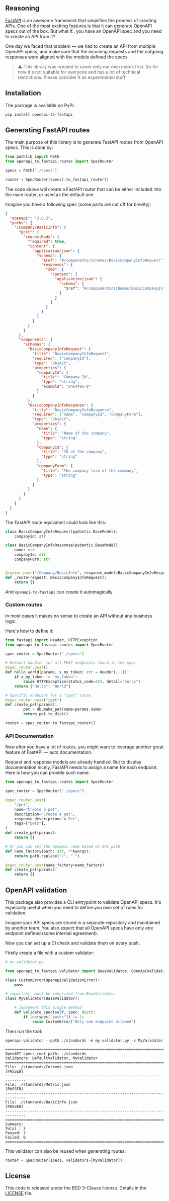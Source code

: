 ## Reasoning

[FastAPI](https://github.com/tiangolo/fastapi) is an awesome framework that
simplifies the process of creating APIs. One of the most exciting features is
that it can generate OpenAPI specs out of the box. But what if.. you have an
OpenAPI spec and you need to create an API from it?

One day we faced that problem — we had to create an API from multiple OpenAPI
specs, and make sure that the incoming requests and the outgoing responses were
aligned with the models defined the specs.

> ⚠️ This library was created to cover only our own needs first. So for now it's
> not suitable for everyone and has a lot of technical restrictions. Please
> consider it as experimental stuff

## Installation

The package is available on PyPi:

```bash
pip install openapi-to-fastapi
```

## Generating FastAPI routes

The main purpose of this library is to generate FastAPI routes from OpenAPI
specs. This is done by:

```python
from pathlib import Path
from openapi_to_fastapi.routes import SpecRouter

specs = Path("./specs")

router = SpecRouter(specs).to_fastapi_router()
```

The code above will create a FastAPI router that can be either included into the
main router, or used as the default one.

Imagine you have a following spec (some parts are cut off for brevity):

```json
{
  "openapi": "3.0.2",
  "paths": {
    "/Company/BasicInfo": {
      "post": {
        "requestBody": {
          "required": true,
          "content": {
            "application/json": {
              "schema": {
                "$ref": "#/components/schemas/BasicCompanyInfoRequest",
                "responses": {
                  "200": {
                    "content": {
                      "application/json": {
                        "schema": {
                          "$ref": "#/components/schemas/BasicCompanyInfoResponse"
                        }
                      }
                    }
                  }
                }
              }
            }
          }
        }
      },
      "components": {
        "schemas": {
          "BasicCompanyInfoRequest": {
            "title": "BasicCompanyInfoRequest",
            "required": ["companyId"],
            "type": "object",
            "properties": {
              "companyId": {
                "title": "Company Id",
                "type": "string",
                "example": "2464491-9"
              }
            }
          },
          "BasicCompanyInfoResponse": {
            "title": "BasicCompanyInfoResponse",
            "required": ["name", "companyId", "companyForm"],
            "type": "object",
            "properties": {
              "name": {
                "title": "Name of the company",
                "type": "string"
              },
              "companyId": {
                "title": "ID of the company",
                "type": "string"
              },
              "companyForm": {
                "title": "The company form of the company",
                "type": "string"
              }
            }
          }
        }
      }
    }
  }
}
```

The FastAPI route equivalent could look like this:

```python
class BasicCompanyInfoRequest(pydantic.BaseModel):
    companyId: str

class BasicCompanyInfoResponse(pydantic.BaseModel):
    name: str
    companyId: str
    companyForm: str


@router.post("/Company/BasicInfo", response_model=BasicCompanyInfoResponse)
def _route(request: BasicCompanyInfoRequest):
    return {}

```

And `openapi-to-fastapi` can create it automagically.

### Custom routes

In most cases it makes no sense to create an API without any business logic.

Here's how to define it:

```python
from fastapi import Header, HTTPException
from openapi_to_fastapi.routes import SpecRouter

spec_router = SpecRouter("./specs")

# Default handler for all POST endpoints found in the spec
@spec_router.post()
def hello_world(params, x_my_token: str = Header(...)):
    if x_my_token != "my_token":
        raise HTTPException(status_code=403, detail="Sorry")
    return {"Hello": "World"}

# Specific endpoint for a "/pet" route
@spec_router.post("/pet")
def create_pet(params):
        pet = db.make_pet(name=params.name)
        return pet.to_dict()

router = spec_router.to_fastapi_router()
```

### API Documentation

Now after you have a lot of routes, you might want to leverage another great
feature of FastAPI — auto documentation.

Request and response models are already handled. But to display documentation
nicely, FastAPI needs to assign a name for each endpoint. Here is how you can
provide such name:

```python
from openapi_to_fastapi.routes import SpecRouter

spec_router = SpecRouter("./specs")

@spec_router.post(
    "/pet",
    name="Create a pet",
    description="Create a pet",
    response_description="A Pet",
    tags=["pets"],
)
def create_pet(params):
    return {}

# Or you can set the dynamic name based on API path
def name_factory(path: str, **kwargs):
    return path.replace("/", " ")

@spec_router.post(name_factory=name_factory)
def create_pet(params):
    return {}

```

## OpenAPI validation

This package also provides a CLI entrypoint to validate OpenAPI specs. It's
especially useful when you need to define you own set of rules for validation.

Imagine your API specs are stored in a separate repository and maintained by
another team. You also expect that all OpenAPI specs have only one endpoint
defined (some internal agreement).

Now you can set up a CI check and validate them on every push.

Firstly create a file with a custom validator:

```python
# my_validator.py

from openapi_to_fastapi.validator import BaseValidator, OpenApiValidationError

class CustomError(OpenApiValidationError):
    pass

# important: must be inherited from BaseValidator
class MyValidator(BaseValidator):

    # implement this single method
    def validate_spec(self, spec: dict):
        if len(spec["paths"]) != 1:
            raise CustomError("Only one endpoint allowed")
```

Then run the tool:

```
openapi-validator --path ./standards -m my_validator.py -v MyValidator

===============================================================================
OpenAPI specs root path: ./standards
Validators: DefaultValidator, MyValidator
===============================================================================
File: ./standards/Current.json
[PASSED]
-------------------------------------------------------------------------------
File: ./standards/Metric.json
[PASSED]
-------------------------------------------------------------------------------
File: ./standards/BasicInfo.json
[PASSED]
-------------------------------------------------------------------------------
===============================================================================
Summary:
Total : 3
Passed: 3
Failed: 0
===============================================================================
```

This validator can also be reused when generating routes:

```python
router = SpecRouter(specs, validators=[MyValidator])
```

## License

This code is released under the BSD 3-Clause license. Details in the
[LICENSE](./LICENSE) file.
